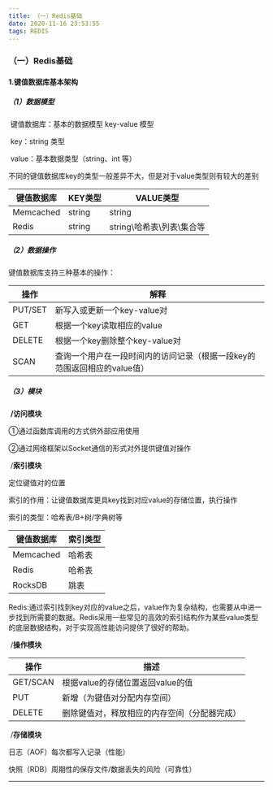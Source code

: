 ```yaml
---
title: （一）Redis基础
date: 2020-11-16 23:53:55
tags: REDIS
---
```


### （一）Redis基础



#### 1.键值数据库基本架构

##### （1）数据模型

​	键值数据库：基本的数据模型 key-value 模型

​	key：string 类型

​    value：基本数据类型（string、int 等）

​	不同的键值数据库key的类型一般差异不大，但是对于value类型则有较大的差别

| 键值数据库 | KEY类型 | VALUE类型                 |
| ---------- | ------- | ------------------------- |
| Memcached  | string  | string                    |
| Redis      | string  | string\哈希表\列表\集合等 |



##### （2）数据操作

键值数据库支持三种基本的操作：

| 操作    | 解释                                                         |
| ------- | ------------------------------------------------------------ |
| PUT/SET | 新写入或更新一个key-value对                                  |
| GET     | 根据一个key读取相应的value                                   |
| DELETE  | 根据一个key删除整个key-value对                               |
| SCAN    | 查询一个用户在一段时间内的访问记录（根据一段key的范围返回相应的value值） |



##### （3）模块

​	**/访问模块**

①通过函数库调用的方式供外部应用使用

②通过网络框架以Socket通信的形式对外提供键值对操作

​	/**索引模块**

定位键值对的位置

索引的作用：让键值数据库更具key找到对应value的存储位置，执行操作

索引的类型：哈希表/B+树/字典树等

| 键值数据库 | 索引类型 |
| ---------- | -------- |
| Memcached  | 哈希表   |
| Redis      | 哈希表   |
| RocksDB    | 跳表     |

Redis:通过索引找到key对应的value之后，value作为复杂结构，也需要从中进一步找到所需要的数据。Redis采用一些常见的高效的索引结构作为某些value类型的底层数据结构，对于实现高性能访问提供了很好的帮助。

​	/**操作模块**

| 操作     | 描述                                         |
| -------- | -------------------------------------------- |
| GET/SCAN | 根据value的存储位置返回value的值             |
| PUT      | 新增（为键值对分配内存空间）                 |
| DELETE   | 删除键值对，释放相应的内存空间（分配器完成） |

​	/**存储模块**

日志（AOF）每次都写入记录（性能）

快照（RDB）周期性的保存文件/数据丢失的风险（可靠性）

------


